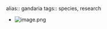 alias:: gandaria
tags:: species, research

- ![image.png](https://peach-geographical-bat-397.mypinata.cloud/ipfs/Qmbp5eUHmEPASekRQ3BT5pPRW9JYLZCKiUNUXthGXu2QoH)
